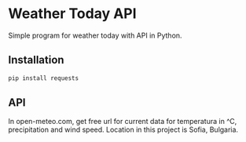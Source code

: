 # Weather Today API
Simple program for weather today with API in Python.

## Installation
```sh
pip install requests
```

## API 
In open-meteo.com, get free url for current data for temperatura in ^C, precipitation and wind speed. 
Location in this project is Sofia, Bulgaria. 
